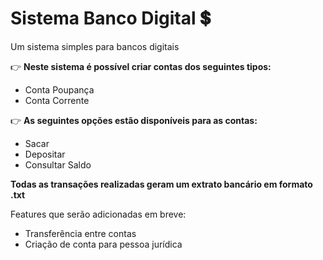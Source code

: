 # Sistema Banco Digital :heavy_dollar_sign:
 
 Um sistema simples para bancos digitais
 
:point_right: **Neste sistema é possível criar contas dos seguintes tipos:**
 
 * Conta Poupança
 * Conta Corrente

:point_right: **As seguintes opções estão disponíveis para as contas:**

* Sacar
* Depositar
* Consultar Saldo

**Todas as transações realizadas geram um extrato bancário em formato .txt**

Features que serão adicionadas em breve:

* Transferência entre contas
* Criação de conta para pessoa jurídica
